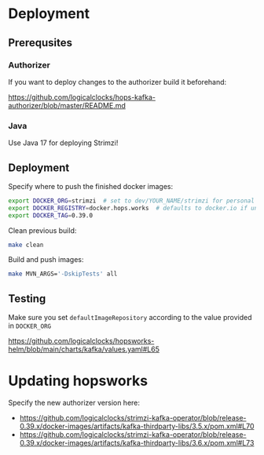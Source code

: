 # Deployment

## Prerequsites

### Authorizer

If you want to deploy changes to the authorizer build it beforehand:

https://github.com/logicalclocks/hops-kafka-authorizer/blob/master/README.md

### Java

Use Java 17 for deploying Strimzi!

## Deployment

Specify where to push the finished docker images:

```sh
export DOCKER_ORG=strimzi  # set to dev/YOUR_NAME/strimzi for personal testing
export DOCKER_REGISTRY=docker.hops.works  # defaults to docker.io if unset
export DOCKER_TAG=0.39.0
```

Clean previous build:

```sh
make clean
```

Build and push images:

```sh
make MVN_ARGS='-DskipTests' all
```

## Testing

Make sure you set `defaultImageRepository` according to the value provided in `DOCKER_ORG`

https://github.com/logicalclocks/hopsworks-helm/blob/main/charts/kafka/values.yaml#L65

# Updating hopsworks

Specify the new authorizer version here:

* https://github.com/logicalclocks/strimzi-kafka-operator/blob/release-0.39.x/docker-images/artifacts/kafka-thirdparty-libs/3.5.x/pom.xml#L70
* https://github.com/logicalclocks/strimzi-kafka-operator/blob/release-0.39.x/docker-images/artifacts/kafka-thirdparty-libs/3.6.x/pom.xml#L73
